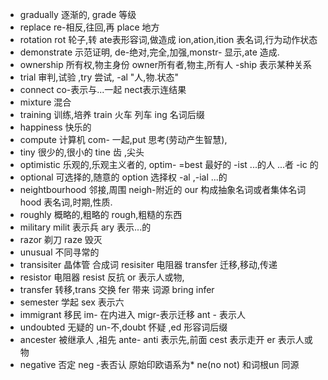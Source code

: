 * gradually  逐渐的,  grade 等级
* replace  re-相反,往回,再   place 地方
* rotation  rot 轮子,转  ate表形容词,做造成  ion,ation,ition 表名词,行为动作状态
* demonstrate  示范证明, de-绝对,完全,加强,monstr- 显示,ate 造成.
* ownership 所有权,物主身份  owner所有者,物主,所有人  -ship 表示某种关系
* trial  审判,试验  ,try  尝试,  -al "人,物.状态"
* connect co-表示与...一起 nect表示连结果
* mixture  混合
* training  训练,培养  train 火车 列车  ing 名词后缀
* happiness   快乐的
* compute  计算机  com-  一起,put 思考(劳动产生智慧),
* tiny  很少的,很小的  tine 齿 ,尖头
* optimistic  乐观的,乐观主义者的,  optim-  =best 最好的  -ist ...的人  ...者  -ic  的
* optional    可选择的,随意的   option 选择权  -al ,-ial  ...的
* neightbourhood  邻接,周围  neigh-附近的  our 构成抽象名词或者集体名词  hood 表名词,时期,性质.
* roughly  概略的,粗略的  rough,粗糙的东西
* military  milit  表示兵  ary 表示...的
* razor  剃刀   raze 毁灭
* unusual  不同寻常的
* transisiter   晶体管  合成词  resisiter   电阻器  transfer 迁移,移动,传递
* resistor   电阻器  resist 反抗 or 表示人或物,  
* transfer  转移,trans 交换  fer 带来  词源 bring infer 
* semester  学起  sex 表示六
* immigrant  移民     im-  在内进入  migr-表示迁移  ant - 表示人  
* undoubted   无疑的  un-不,doubt 怀疑 ,ed 形容词后缀
* ancester  被继承人 ,祖先   ante- anti 表示先,前面  cest 表示走开 er 表示人或物
* negative 否定   neg  -表否认 原始印欧语系为* ne(no not) 和词根un 同源

